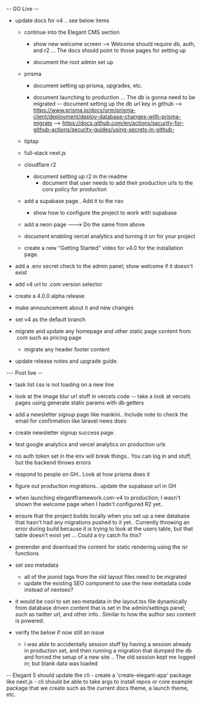 -- GO Live --

 - update docs for v4 .. see below items

    - continue into the Elegant CMS section
        - show new welcome screen
            --> Welcome should require db, auth, and r2 ... The docs should point to those pages for setting up

        - document the root admin set up

    - prisma
        - document setting up prisma, upgrades, etc.

        - document launching to production ... The db is gonna need to be migrated
        -- document setting up the db url key in github --> https://www.prisma.io/docs/orm/prisma-client/deployment/deploy-database-changes-with-prisma-migrate --> https://docs.github.com/en/actions/security-for-github-actions/security-guides/using-secrets-in-github-
        



    - tiptap

    - full-stack next.js

    - cloudflare r2
        - document setting up r2 in the readme
            - document that user needs to add their production urls to the cors policy for production

    - add a supabase page.. Add it to the nav
        - show how to configure the project to work with supabase

    - add a neon page ---> Do the same from above

    - document enabling vercel analytics and turning it on for your project




     - create a new "Getting Started" video for v4.0 for the installation page.


- add a .env secret check to the admin panel; show welcome if it doesn't exist

 - add v4 url to .com version selector

 - create a 4.0.0 alpha release

 - make announcement about it and new changes

 - set v4 as the default branch

- migrate and update any homepage and other static page content from .com such as pricing page
    - migrate any header footer content

- update release notes and upgrade guide.

--- Post live --

- task list css is not loading on a new line 

- look at the image blur url stuff in vercels code
-- take a look at vercels pages using generate static params with db getters

- add a newsletter signup page like mankini.. Include note to check the email for confirmation like laravel news does
- create newsletter signup success page.

- test google analytics and vercel analytics on production urls

- no auth token set in the env will break things.. You can log in and stuff, but the backend throws errors

- respond to people on GH.. Look at how prisma does it

- figure out production migrations.. update the supabase url in GH

- when launching elegantframework.com-v4 to production; I wasn't shown the welcome page when I hadn't configured R2 yet.


- ensure that the project builds locally when you set up a new database that hasn't had any migrations pushed to it yet.. Currently throwing an error during build because it is trying to look at the users table, but that table doesn't exist yet  ... Could a try catch fix this?



- prerender and download the content for static rendering using the isr functions

- set seo metadata
    - all of the jsonid tags from the old layout files need to be migrated
    - update the existing SEO component to use the new metadata code instead of nextseo?

- it would be cool to set seo metadata in the layout.tsx file dynamically from database driven content that is set in the admin/settings panel; such as twitter url, and other info.. Similar to how the author seo content is powered.




- verify the below if now still an issue
    - i was able to accidentally session stuff by having a session already in production set, and then running a migration that dumped the db and forced the setup of a new site .. The old session kept me logged in; but blank data was loaded

-- Elegant 5 should update the cli
    - create a 'create-elegant-app' package like next.js
    -  cli should be able to take args to install repos or core example package that we create such as the current docs theme, a launch theme, etc.